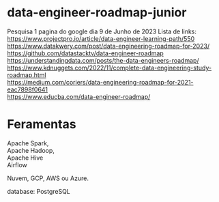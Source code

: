 # data-engineer-roadmap-junior

Pesquisa 1 pagina do google dia 9 de Junho de 2023
Lista de links:    
https://www.projectpro.io/article/data-engineer-learning-path/550     
https://www.datakwery.com/post/data-engineering-roadmap-for-2023/     
https://github.com/datastacktv/data-engineer-roadmap     
https://understandingdata.com/posts/the-data-engineers-roadmap/     
https://www.kdnuggets.com/2022/11/complete-data-engineering-study-roadmap.html     
https://medium.com/coriers/data-engineering-roadmap-for-2021-eac7898f0641     
https://www.educba.com/data-engineer-roadmap/      

# Feramentas

Apache Spark,  
Apache Hadoop,  
Apache Hive   
Airflow   

Nuvem, GCP, AWS ou Azure.   

database: PostgreSQL  



